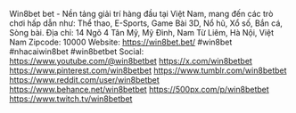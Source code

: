 Win8bet bet - Nền tảng giải trí hàng đầu tại Việt Nam, mang đến các trò chơi hấp dẫn như: Thể thao, E-Sports, Game Bài 3D, Nổ hũ, Xổ số, Bắn cá, Sòng bài.
Địa chỉ: 14 Ngõ 4 Tân Mỹ, Mỹ Đình, Nam Từ Liêm, Hà Nội, Việt Nam
Zipcode: 10000
Website: https://win8bet.bet/
#win8bet #nhacaiwin8bet #win8betbet
Social:
https://www.youtube.com/@win8betbet
https://x.com/win8betbet
https://www.pinterest.com/win8betbet
https://www.tumblr.com/win8betbet
https://www.reddit.com/user/win8betbet
https://www.behance.net/win8betbet
https://500px.com/p/win8betbet
https://www.twitch.tv/win8betbet